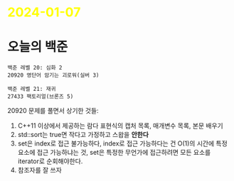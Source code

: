 # <span style="color:yellow">2024-01-07</span>

# 오늘의 백준
```level20
백준 레벨 20: 심화 2
20920 영단어 암기는 괴로워(실버 3)

백준 레벨 21: 재귀
27433 팩토리얼(브론즈 5)
```

20920 문제를 풀면서 상기한 것들:
1. C++11 이상에서 제공하는 람다 표현식의 캡처 목록, 매개변수 목록, 본문 배우기
2. std::sort는 true면 작다고 가정하고 스왑을 **안한다**
3. set은 index로 접근 불가능하다, index로 접근 가능하다는 건 O(1)의 시간에 특정 요소에 접근 가능하냐는 것, set은 특정한 무언가에 접근하려면 모든 요소를 iterator로 순회해야한다.
4. 참조자를 잘 쓰자

